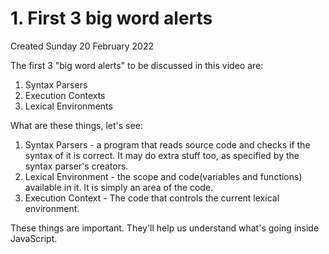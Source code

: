 # 1. First 3 big word alerts
Created Sunday 20 February 2022

The first 3 "big word alerts" to be discussed in this video are:
1. Syntax Parsers
2. Execution Contexts
3. Lexical  Environments

What are these things, let's see:
1. Syntax Parsers - a program that reads source code and checks if the syntax of it is correct. It may do extra stuff too, as specified by the syntax parser's creators.
2. Lexical Environment - the scope and code(variables and functions) available in it. It is simply an area of the code.
3. Execution Context - The code that controls the current lexical environment.

These things are important. They'll help us understand what's going inside JavaScript.